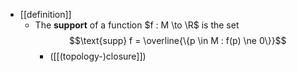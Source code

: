 - [[definition]]
	- The **support** of a function $f : M \to \R$ is the set
	  $$\text{supp} f = \overline{\{p \in M : f(p) \ne 0\}}$$
		- ([[(topology-)closure]])